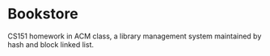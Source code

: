 # Bookstore

CS151 homework in ACM class, a library management system maintained by hash and block linked list.
